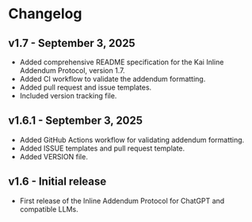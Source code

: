 # Changelog

## v1.7 - September 3, 2025
- Added comprehensive README specification for the Kai Inline Addendum Protocol, version 1.7.
- Added CI workflow to validate the addendum formatting.
- Added pull request and issue templates.
- Included version tracking file.

## v1.6.1 - September 3, 2025
- Added GitHub Actions workflow for validating addendum formatting.
- Added ISSUE templates and pull request template.
- Added VERSION file.

## v1.6 - Initial release
- First release of the Inline Addendum Protocol for ChatGPT and compatible LLMs.
